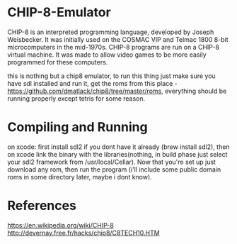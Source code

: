 # CHIP-8-Emulator
CHIP-8 is an interpreted programming language, developed by Joseph Weisbecker. It was initially used on the COSMAC VIP and Telmac 1800 8-bit microcomputers in the mid-1970s. CHIP-8 programs are run on a CHIP-8 virtual machine. It was made to allow video games to be more easily programmed for these computers. 

this is nothing but a chip8 emulator, to run this thing just make sure you have sdl installed and run it, 
get the roms from this place - https://github.com/dmatlack/chip8/tree/master/roms, everything should be running properly except tetris for some reason.

# Compiling and Running
on xcode:
first install sdl2 if you dont have it already (brew install sdl2), then on xcode link the binary with the libraries(nothing, in build phase just select your sdl2 framework from /usr/local/Cellar). Now that you're set up just download any rom, then run the program (i'll include some public domain roms in some directory later, maybe i dont know).

# References

https://en.wikipedia.org/wiki/CHIP-8
http://devernay.free.fr/hacks/chip8/C8TECH10.HTM
 



